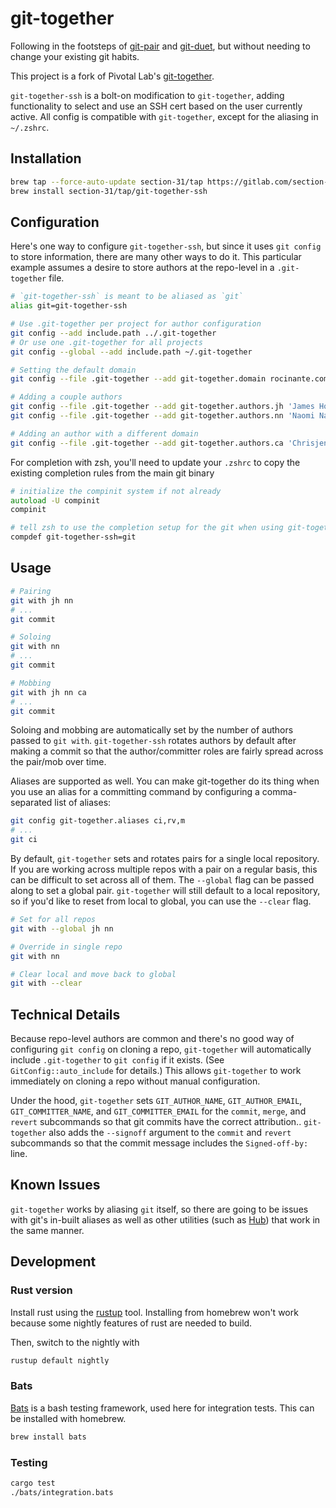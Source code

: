 # git-together

Following in the footsteps of [git-pair][gp] and [git-duet][gd], but without
needing to change your existing git habits.

This project is a fork of Pivotal Lab's [git-together][gt].

`git-together-ssh` is a bolt-on modification to `git-together`, adding functionality to select and use an SSH cert based on the user currently active. All config is compatible with `git-together`, except for the aliasing in `~/.zshrc`.

[gp]: https://github.com/pivotal/git_scripts
[gd]: https://github.com/git-duet/git-duet
[gt]: https://github.com/kejadlen/git-together

## Installation

```bash
brew tap --force-auto-update section-31/tap https://gitlab.com/section-31/homebrew-tap
brew install section-31/tap/git-together-ssh
```

## Configuration

Here's one way to configure `git-together-ssh`, but since it uses `git config` to
store information, there are many other ways to do it. This particular example
assumes a desire to store authors at the repo-level in a `.git-together` file.

```bash
# `git-together-ssh` is meant to be aliased as `git`
alias git=git-together-ssh

# Use .git-together per project for author configuration 
git config --add include.path ../.git-together
# Or use one .git-together for all projects
git config --global --add include.path ~/.git-together

# Setting the default domain
git config --file .git-together --add git-together.domain rocinante.com

# Adding a couple authors
git config --file .git-together --add git-together.authors.jh 'James Holden; jholden'
git config --file .git-together --add git-together.authors.nn 'Naomi Nagata; nnagata'

# Adding an author with a different domain
git config --file .git-together --add git-together.authors.ca 'Chrisjen Avasarala; avasarala@un.gov'
```

For completion with zsh, you'll need to update your `.zshrc` to copy the existing completion rules
from the main git binary

```zsh
# initialize the compinit system if not already
autoload -U compinit
compinit

# tell zsh to use the completion setup for the git when using git-together
compdef git-together-ssh=git
```

## Usage

```bash
# Pairing
git with jh nn
# ...
git commit

# Soloing
git with nn
# ...
git commit

# Mobbing
git with jh nn ca
# ...
git commit
```

Soloing and mobbing are automatically set by the number of authors passed to
`git with`. `git-together-ssh` rotates authors by default after making a commit so
that the author/committer roles are fairly spread across the pair/mob over
time.

Aliases are supported as well. You can make git-together do its thing when you
use an alias for a committing command by configuring a comma-separated list of
aliases:

```bash
git config git-together.aliases ci,rv,m
# ...
git ci
```

By default, `git-together` sets and rotates pairs for a single local
repository. If you are working across multiple repos with a pair on a regular
basis, this can be difficult to set across all of them. The `--global` flag can
be passed along to set a global pair. `git-together` will still default to a
local repository, so if you'd like to reset from local to global, you can use
the `--clear` flag.

```bash
# Set for all repos
git with --global jh nn

# Override in single repo
git with nn

# Clear local and move back to global
git with --clear
```

## Technical Details

Because repo-level authors are common and there's no good way of configuring
`git config` on cloning a repo, `git-together` will automatically include
`.git-together` to `git config` if it exists. (See `GitConfig::auto_include`
for details.) This allows `git-together` to work immediately on cloning a repo
without manual configuration.

Under the hood, `git-together` sets `GIT_AUTHOR_NAME`, `GIT_AUTHOR_EMAIL`,
`GIT_COMMITTER_NAME`, and `GIT_COMMITTER_EMAIL` for the `commit`, `merge`, and
`revert` subcommands so that git commits have the correct attribution..
`git-together` also adds the `--signoff` argument to the `commit` and `revert`
subcommands so that the commit message includes the `Signed-off-by: ` line.

## Known Issues

`git-together` works by aliasing `git` itself, so there are going to be issues
with git's in-built aliases as well as other utilities (such as [Hub][hub])
that work in the same manner.

[hub]: https://hub.github.com/

## Development

### Rust version

Install rust using the [rustup][rustup] tool. Installing from homebrew won't work
because some nightly features of rust are needed to build.

Then, switch to the nightly with

```bash
rustup default nightly
```

### Bats

[Bats][bats] is a bash testing framework, used here for integration tests. This
can be installed with homebrew.

```bash
brew install bats
```

[rustup]: https://www.rustup.rs/
[bats]: https://github.com/sstephenson/bats

### Testing

```bash
cargo test
./bats/integration.bats
```
